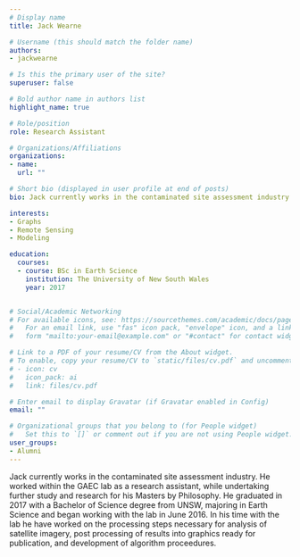 ```yaml
---
# Display name
title: Jack Wearne

# Username (this should match the folder name)
authors:
- jackwearne

# Is this the primary user of the site?
superuser: false

# Bold author name in authors list
highlight_name: true

# Role/position
role: Research Assistant

# Organizations/Affiliations
organizations:
- name: 
  url: ""

# Short bio (displayed in user profile at end of posts)
bio: Jack currently works in the contaminated site assessment industry. 

interests:
- Graphs
- Remote Sensing
- Modeling

education:
  courses:
  - course: BSc in Earth Science
    institution: The University of New South Wales
    year: 2017


# Social/Academic Networking
# For available icons, see: https://sourcethemes.com/academic/docs/page-builder/#icons
#   For an email link, use "fas" icon pack, "envelope" icon, and a link in the
#   form "mailto:your-email@example.com" or "#contact" for contact widget.

# Link to a PDF of your resume/CV from the About widget.
# To enable, copy your resume/CV to `static/files/cv.pdf` and uncomment the lines below.
# - icon: cv
#   icon_pack: ai
#   link: files/cv.pdf

# Enter email to display Gravatar (if Gravatar enabled in Config)
email: ""

# Organizational groups that you belong to (for People widget)
#   Set this to `[]` or comment out if you are not using People widget.
user_groups:
- Alumni
---
```


 Jack currently works in the contaminated site assessment industry. He worked within the GAEC lab as a research assistant, while undertaking further study and research for his Masters by Philosophy. He graduated in 2017 with a Bachelor of Science degree from UNSW, majoring in Earth Science and began working with the lab in June 2016. In his time with the lab he have worked on the processing steps necessary for analysis of satellite imagery, post processing of results into graphics ready for publication, and development of algorithm proceedures. 